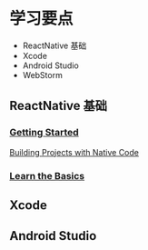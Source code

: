 # 学习要点

- ReactNative 基础
- Xcode
- Android Studio
- WebStorm


## ReactNative 基础
### [Getting Started](https://facebook.github.io/react-native/docs/getting-started.html)
[Building Projects with Native Code](https://github.com/a112121788/Learn-ReactNative-Dev/tree/master/Day01)



### [Learn the Basics](https://facebook.github.io/react-native/docs/tutorial.html)

## Xcode

## Android Studio
